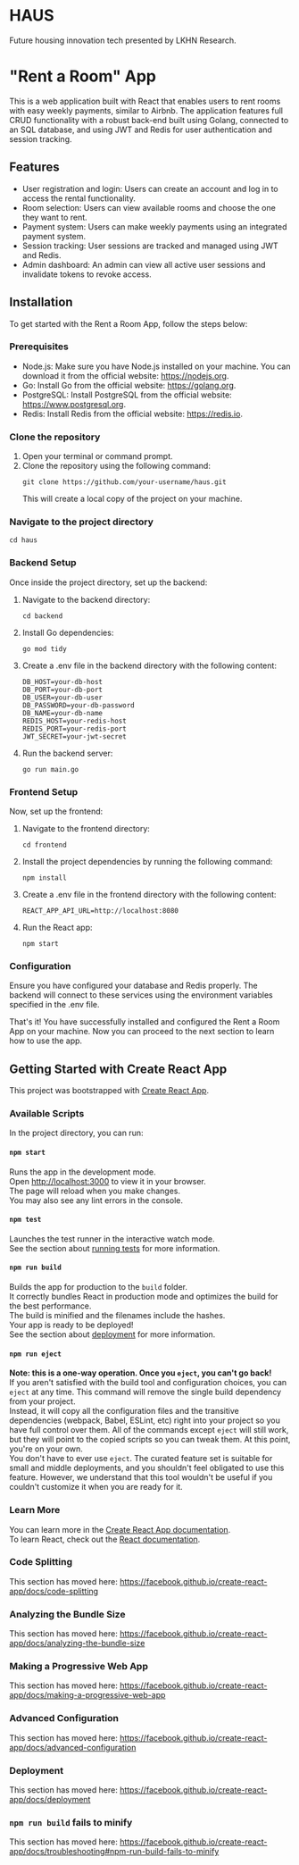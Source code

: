 </head>
<body>
  <h1>HAUS</h1>
  <p>Future housing innovation tech presented by LKHN Research.</p>

  <h1>"Rent a Room" App</h1>

  <p>This is a web application built with React that enables users to rent rooms with easy weekly payments, similar to Airbnb. The application features full CRUD functionality with a robust back-end built using Golang, connected to an SQL database, and using JWT and Redis for user authentication and session tracking.</p>

  <h2>Features</h2>

  <ul>
    <li>User registration and login: Users can create an account and log in to access the rental functionality.</li>
    <li>Room selection: Users can view available rooms and choose the one they want to rent.</li>
    <li>Payment system: Users can make weekly payments using an integrated payment system.</li>
    <li>Session tracking: User sessions are tracked and managed using JWT and Redis.</li>
    <li>Admin dashboard: An admin can view all active user sessions and invalidate tokens to revoke access.</li>
  </ul>

  <h2>Installation</h2>

  <p>To get started with the Rent a Room App, follow the steps below:</p>

  <h3>Prerequisites</h3>

  <ul>
    <li>Node.js: Make sure you have Node.js installed on your machine. You can download it from the official website: <a href="https://nodejs.org">https://nodejs.org</a>.</li>
    <li>Go: Install Go from the official website: <a href="https://golang.org">https://golang.org</a>.</li>
    <li>PostgreSQL: Install PostgreSQL from the official website: <a href="https://www.postgresql.org">https://www.postgresql.org</a>.</li>
    <li>Redis: Install Redis from the official website: <a href="https://redis.io">https://redis.io</a>.</li>
  </ul>

  <h3>Clone the repository</h3>

  <ol>
    <li>Open your terminal or command prompt.</li>
    <li>Clone the repository using the following command:
      <pre><code>git clone https://github.com/your-username/haus.git</code></pre>
      <p>This will create a local copy of the project on your machine.</p>
    </li>
  </ol>

  <h3>Navigate to the project directory</h3>

  <pre><code>cd haus</code></pre>

  <h3>Backend Setup</h3>

  <p>Once inside the project directory, set up the backend:</p>

  <ol>
    <li>Navigate to the backend directory:
      <pre><code>cd backend</code></pre>
    </li>
    <li>Install Go dependencies:
      <pre><code>go mod tidy</code></pre>
    </li>
    <li>Create a .env file in the backend directory with the following content:
      <pre><code>DB_HOST=your-db-host
DB_PORT=your-db-port
DB_USER=your-db-user
DB_PASSWORD=your-db-password
DB_NAME=your-db-name
REDIS_HOST=your-redis-host
REDIS_PORT=your-redis-port
JWT_SECRET=your-jwt-secret</code></pre>
    </li>
    <li>Run the backend server:
      <pre><code>go run main.go</code></pre>
    </li>
  </ol>

  <h3>Frontend Setup</h3>

  <p>Now, set up the frontend:</p>

  <ol>
    <li>Navigate to the frontend directory:
      <pre><code>cd frontend</code></pre>
    </li>
    <li>Install the project dependencies by running the following command:
      <pre><code>npm install</code></pre>
    </li>
    <li>Create a .env file in the frontend directory with the following content:
      <pre><code>REACT_APP_API_URL=http://localhost:8080</code></pre>
    </li>
    <li>Run the React app:
      <pre><code>npm start</code></pre>
    </li>
  </ol>

  <h3>Configuration</h3>

  <p>Ensure you have configured your database and Redis properly. The backend will connect to these services using the environment variables specified in the .env file.</p>

  <p>That's it! You have successfully installed and configured the Rent a Room App on your machine. Now you can proceed to the next section to learn how to use the app.</p>

  <h2>Getting Started with Create React App</h2>

  <p>This project was bootstrapped with <a href="https://github.com/facebook/create-react-app">Create React App</a>.</p>

  <h3>Available Scripts</h3>

  <p>In the project directory, you can run:</p>

  <h4><code>npm start</code></h4>
  <p>Runs the app in the development mode.<br>
  Open <a href="http://localhost:3000">http://localhost:3000</a> to view it in your browser.<br>
  The page will reload when you make changes.<br>
  You may also see any lint errors in the console.</p>

  <h4><code>npm test</code></h4>
  <p>Launches the test runner in the interactive watch mode.<br>
  See the section about <a href="https://facebook.github.io/create-react-app/docs/running-tests">running tests</a> for more information.</p>

  <h4><code>npm run build</code></h4>
  <p>Builds the app for production to the <code>build</code> folder.<br>
  It correctly bundles React in production mode and optimizes the build for the best performance.<br>
  The build is minified and the filenames include the hashes.<br>
  Your app is ready to be deployed!<br>
  See the section about <a href="https://facebook.github.io/create-react-app/docs/deployment">deployment</a> for more information.</p>

  <h4><code>npm run eject</code></h4>
  <p><strong>Note: this is a one-way operation. Once you <code>eject</code>, you can't go back!</strong><br>
  If you aren't satisfied with the build tool and configuration choices, you can <code>eject</code> at any time. This command will remove the single build dependency from your project.<br>
  Instead, it will copy all the configuration files and the transitive dependencies (webpack, Babel, ESLint, etc) right into your project so you have full control over them. All of the commands except <code>eject</code> will still work, but they will point to the copied scripts so you can tweak them. At this point, you're on your own.<br>
  You don't have to ever use <code>eject</code>. The curated feature set is suitable for small and middle deployments, and you shouldn't feel obligated to use this feature. However, we understand that this tool wouldn't be useful if you couldn't customize it when you are ready for it.</p>

  <h3>Learn More</h3>

  <p>You can learn more in the <a href="https://facebook.github.io/create-react-app/docs/getting-started">Create React App documentation</a>.<br>
  To learn React, check out the <a href="https://reactjs.org/">React documentation</a>.</p>

  <h3>Code Splitting</h3>
  <p>This section has moved here: <a href="https://facebook.github.io/create-react-app/docs/code-splitting">https://facebook.github.io/create-react-app/docs/code-splitting</a></p>

  <h3>Analyzing the Bundle Size</h3>
  <p>This section has moved here: <a href="https://facebook.github.io/create-react-app/docs/analyzing-the-bundle-size">https://facebook.github.io/create-react-app/docs/analyzing-the-bundle-size</a></p>

  <h3>Making a Progressive Web App</h3>
  <p>This section has moved here: <a href="https://facebook.github.io/create-react-app/docs/making-a-progressive-web-app">https://facebook.github.io/create-react-app/docs/making-a-progressive-web-app</a></p>

  <h3>Advanced Configuration</h3>
  <p>This section has moved here: <a href="https://facebook.github.io/create-react-app/docs/advanced-configuration">https://facebook.github.io/create-react-app/docs/advanced-configuration</a></p>

  <h3>Deployment</h3>
  <p>This section has moved here: <a href="https://facebook.github.io/create-react-app/docs/deployment">https://facebook.github.io/create-react-app/docs/deployment</a></p>

  <h3><code>npm run build</code> fails to minify</h3>
  <p>This section has moved here: <a href="https://facebook.github.io/create-react-app/docs/troubleshooting#npm-run-build-fails-to-minify">https://facebook.github.io/create-react-app/docs/troubleshooting#npm-run-build-fails-to-minify</a></p>
</body>
</html>
